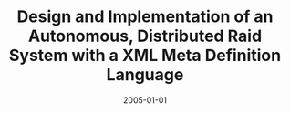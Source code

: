 ---
abstract: ''
authors:
- Thomas Fuerle
date: '2005-01-01'
featured: false
publication_types:
- '7'
publishDate: '2005-01-01'
title: Design and Implementation of an Autonomous, Distributed Raid System with a
  XML Meta Definition Language
url_pdf: ''
---
